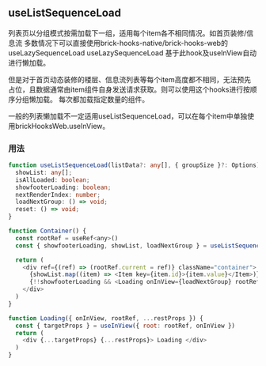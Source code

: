 ## useListSequenceLoad

列表页以分组模式按需加载下一组，适用每个item各不相同情况。如首页装修/信息流
多数情况下可以直接使用brick-hooks-native/brick-hooks-web的useLazySequenceLoad
useLazySequenceLoad 基于此hook及useInView自动进行懒加载。

但是对于首页动态装修的楼层、信息流列表等每个item高度都不相同，无法预先占位，且数据通常由item组件自身发送请求获取。则可以使用这个hooks进行按顺序分组懒加载。
每次都加载指定数量的组件。

一般的列表懒加载不一定适用useListSequenceLoad，可以在每个item中单独使用brickHooksWeb.useInView。

### 用法

```typescript
function useListSequenceLoad(listData?: any[], { groupSize }?: Options): {
  showList: any[];
  isAllLoaded: boolean;
  showfooterLoading: boolean;
  nextRenderIndex: number;
  loadNextGroup: () => void;
  reset: () => void;
}
```

```javascript
function Container() {
  const rootRef = useRef<any>()
  const { showfooterLoading, showList, loadNextGroup } = useListSequenceLoad(list, { groupSize: 3 })

  return (
    <div ref={(ref) => (rootRef.current = ref)} className="container">
      {showList.map((item) => <Item key={item.id}>{item.value}</Item>)}
      {!!showfooterLoading && <Loading onInView={loadNextGroup} rootRef={rootRef} />}
    </div>
  )
}

function Loading({ onInView, rootRef, ...restProps }) {
  const { targetProps } = useInView({ root: rootRef, onInView })
  return (
    <div {...targetProps} {...restProps}> Loading </div>
  )
}
```
